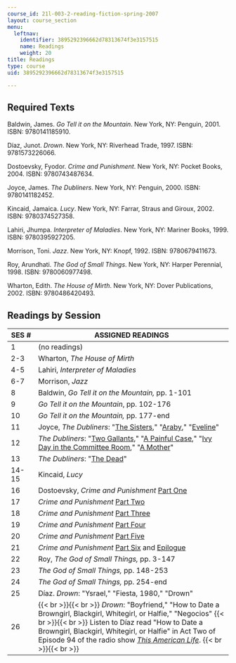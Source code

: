 ```yaml
---
course_id: 21l-003-2-reading-fiction-spring-2007
layout: course_section
menu:
  leftnav:
    identifier: 3895292396662d78313674f3e3157515
    name: Readings
    weight: 20
title: Readings
type: course
uid: 3895292396662d78313674f3e3157515

---
```


Required Texts
--------------

Baldwin, James. _Go Tell it on the Mountain_. New York, NY: Penguin, 2001. ISBN: 9780141185910.

Díaz, Junot. _Drown_. New York, NY: Riverhead Trade, 1997. ISBN: 9781573226066.

Dostoevsky, Fyodor. _Crime and Punishment_. New York, NY: Pocket Books, 2004. ISBN: 9780743487634.

Joyce, James. _The Dubliners_. New York, NY: Penguin, 2000. ISBN: 9780141182452.

Kincaid, Jamaica. _Lucy_. New York, NY: Farrar, Straus and Giroux, 2002. ISBN: 9780374527358.

Lahiri, Jhumpa. _Interpreter of Maladies_. New York, NY: Mariner Books, 1999. ISBN: 9780395927205.

Morrison, Toni. _Jazz_. New York, NY: Knopf, 1992. ISBN: 9780679411673.

Roy, Arundhati. _The God of Small Things_. New York, NY: Harper Perennial, 1998. ISBN: 9780060977498.

Wharton, Edith. _The House of Mirth_. New York, NY: Dover Publications, 2002. ISBN: 9780486420493.

Readings by Session
-------------------

| SES # | ASSIGNED READINGS |
| --- | --- |
| 1 | (no readings) |
| 2-3 | Wharton, _The House of Mirth_ |
| 4-5 | Lahiri, _Interpreter of Maladies_ |
| 6-7 | Morrison, _Jazz_ |
| 8 | Baldwin, _Go Tell it on the Mountain,_ pp. 1-101 |
| 9 | _Go Tell it on the Mountain_, pp. 102-176 |
| 10 | _Go Tell it on the Mountain,_ pp. 177-end |
| 11 | Joyce, _The Dubliners_: "[The Sisters](http://www.sparknotes.com/lit/dubliners/section1.rhtml)," "[Araby](http://www.sparknotes.com/lit/dubliners/section3.rhtml)," "[Eveline](http://www.sparknotes.com/lit/dubliners/section4.rhtml)" |
| 12 | _The Dubliners_: "[Two Gallants](http://www.sparknotes.com/lit/dubliners/section6.rhtml)," "[A Painful Case](http://www.sparknotes.com/lit/dubliners/section11.rhtml)," "[Ivy Day in the Committee Room](http://www.sparknotes.com/lit/dubliners/section12.rhtml)," "[A Mother](http://www.sparknotes.com/lit/dubliners/section13.rhtml)" |
| 13 | _The Dubliners_: "[The Dead](http://www.sparknotes.com/lit/dubliners/section15.rhtml)" |
| 14-15 | Kincaid, _Lucy_ |
| 16 | Dostoevsky, _Crime and Punishment_ [Part One](http://www.shmoop.com/crime-and-punishment/part-1-chapter-1-full-text.html) |
| 17 | _Crime and Punishment_ [Part Two](http://www.shmoop.com/crime-and-punishment/part-2-chapter-1-full-text.html) |
| 18 | _Crime and Punishment_ [Part Three](http://www.shmoop.com/crime-and-punishment/part-3-chapter-1-full-text.html) |
| 19 | _Crime and Punishment_ [Part Four](http://www.shmoop.com/crime-and-punishment/part-4-chapter-1-full-text.html) |
| 20 | _Crime and Punishment_ [Part Five](http://www.shmoop.com/crime-and-punishment/part-5-chapter-1-full-text.html) |
| 21 | _Crime and Punishment_ [Part Six](http://www.shmoop.com/crime-and-punishment/part-6-chapter-1-full-text.html) and [Epilogue](http://www.sparknotes.com/lit/crime/section13.rhtml) |
| 22 | Roy, _The God of Small Things,_ pp. 3-147 |
| 23 | _The God of Small Things,_ pp. 148-253 |
| 24 | _The God of Small Things,_ pp. 254-end |
| 25 | Díaz. _Drown_: "Ysrael," "Fiesta, 1980," "Drown" |
| 26 |  {{< br >}}{{< br >}} _Drown_: "Boyfriend," "How to Date a Browngirl, Blackgirl, Whitegirl, or Halfie," "Negocios" {{< br >}}{{< br >}} Listen to Díaz read "How to Date a Browngirl, Blackgirl, Whitegirl, or Halfie" in Act Two of Episode 94 of the radio show [_This American Life_](http://www.thisamericanlife.org/Radio_Episode.aspx?sched=771). {{< br >}}{{< br >}}